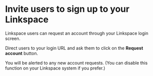 

# Invite users to sign up to your Linkspace

Linkspace users can request an account through your Linkspace login screen.

Direct users to your login URL and ask them to click on the **Request account** button.

You will be alerted to any new account requests. (You can disable this function on your Linkspace system if you prefer.)